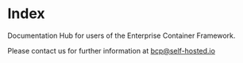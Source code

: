 # Index

Documentation Hub for users of the Enterprise Container Framework.

Please contact us for further information at <bcp@self-hosted.io>